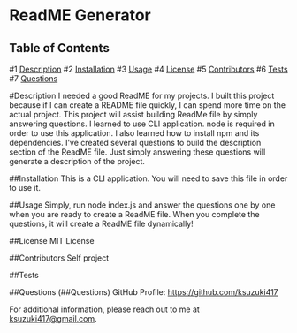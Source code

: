 # ReadME Generator

  ## Table of Contents
  #1 [Description](#Description)
  #2 [Installation](##Installation)
  #3 [Usage](##Usage)
  #4 [License](#License)
  #5 [Contributors](##Contributors)
  #6 [Tests](##Tests)
  #7 [Questions](##Questions)

  #Description
  I needed a good ReadME for my projects. I built this project because if I can create a README file quickly, I can spend more time on the actual project. This project will assist building ReadMe file by simply answering questions. I learned to use CLI application. node is required in order to use this application. I also learned how to install npm and its dependencies. I've created several questions to build the description section of the ReadME file. Just simply answering these questions will generate a description of the project.
  

  ##Installation
  This is a CLI application. You will need to save this file in order to use it.

  ##Usage
  Simply, run node index.js and answer the questions one by one when you are ready to create a ReadME file. When you complete the questions, it will create a ReadME file dynamically!

  ##License
  MIT License

  ##Contributors
  Self project

  ##Tests
  

  ##Questions (##Questions)
  GitHub Profile: https://github.com/ksuzuki417

  For additional information, please reach out to me at ksuzuki417@gmail.com.
